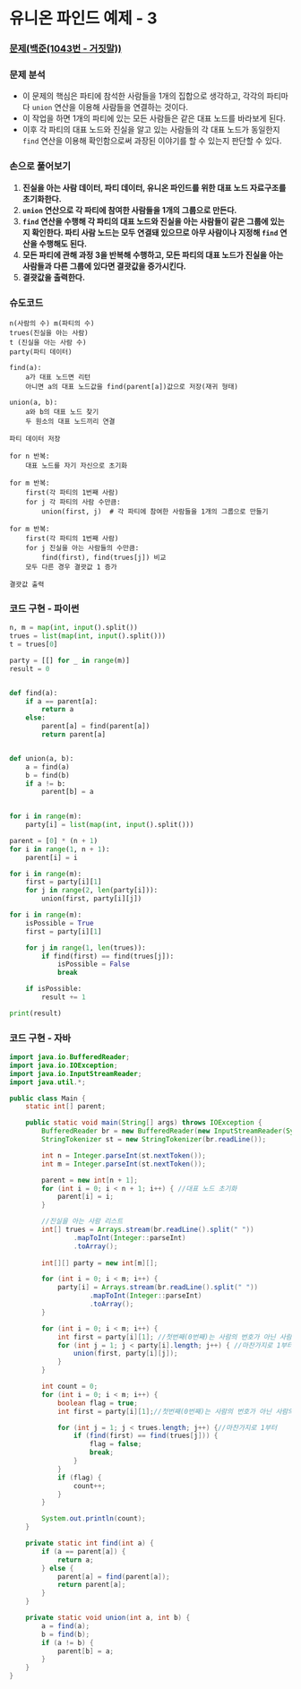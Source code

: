 # 유니온 파인드 예제 - 3

### [문제(백준(1043번 - 거짓말))](https://www.acmicpc.net/problem/1043)

### 문제 분석
- 이 문제의 핵심은 파티에 참석한 사람들을 1개의 집합으로 생각하고, 각각의 파티마다 `union` 연산을 이용해 사람들을 연결하는 것이다.
- 이 작업을 하면 1개의 파티에 있는 모든 사람들은 같은 대표 노드를 바라보게 된다.
- 이후 각 파티의 대표 노드와 진실을 알고 있는 사람들의 각 대표 노드가 동일한지 `find` 연산을 이용해 확인함으로써 과장된 이야기를 할 수 있는지 판단할 수 있다.

### 손으로 풀어보기
1. **진실을 아는 사람 데이터, 파티 데이터, 유니온 파인드를 위한 대표 노드 자료구조를 초기화한다.**
2. **`union` 연산으로 각 파티에 참여한 사람들을 1개의 그룹으로 만든다.**
3. **`find` 연산을 수행해 각 파티의 대표 노드와 진실을 아는 사람들이 같은 그룹에 있는지 확인한다. 파티 사람 노드는 모두 연결돼 있으므로 아무 사람이나 지정해 `find` 연산을 수행해도 된다.**
4. **모든 파티에 관해 과정 3을 반복해 수행하고, 모든 파티의 대표 노드가 진실을 아는 사람들과 다른 그룹에 있다면 결괏값을 증가시킨다.**
5. **결괏값을 출력한다.**

### 슈도코드
```text
n(사람의 수) m(파티의 수)
trues(진실을 아는 사람)
t (진실을 아는 사람 수)
party(파티 데이터)

find(a):
    a가 대표 노드면 리턴
    아니면 a의 대표 노드값을 find(parent[a])값으로 저장(재귀 형태)
    
union(a, b):
    a와 b의 대표 노드 찾기
    두 원소의 대표 노드끼리 연결
        
파티 데이터 저장

for n 반복:   
    대표 노드를 자기 자신으로 초기화

for m 반복:
    first(각 파티의 1번째 사람)
    for j 각 파티의 사람 수만큼: 
        union(first, j)  # 각 파티에 참여한 사람들을 1개의 그룹으로 만들기
        
for m 반복:
    first(각 파티의 1번째 사람)
    for j 진실을 아는 사람들의 수만큼:
        find(first), find(trues[j]) 비교
    모두 다른 경우 결괏값 1 증가

결괏값 출력
```

### 코드 구현 - 파이썬
```python
n, m = map(int, input().split())
trues = list(map(int, input().split()))
t = trues[0]

party = [[] for _ in range(m)]
result = 0


def find(a):
    if a == parent[a]:
        return a
    else:
        parent[a] = find(parent[a])
        return parent[a]


def union(a, b):
    a = find(a)
    b = find(b)
    if a != b:
        parent[b] = a

        
for i in range(m):
    party[i] = list(map(int, input().split()))

parent = [0] * (n + 1)
for i in range(1, n + 1):
    parent[i] = i

for i in range(m):
    first = party[i][1]
    for j in range(2, len(party[i])):
        union(first, party[i][j])

for i in range(m):
    isPossible = True
    first = party[i][1]

    for j in range(1, len(trues)):
        if find(first) == find(trues[j]):
            isPossible = False
            break

    if isPossible:
        result += 1

print(result)
```

### 코드 구현 - 자바
```java
import java.io.BufferedReader;
import java.io.IOException;
import java.io.InputStreamReader;
import java.util.*;

public class Main {
    static int[] parent;

    public static void main(String[] args) throws IOException {
        BufferedReader br = new BufferedReader(new InputStreamReader(System.in));
        StringTokenizer st = new StringTokenizer(br.readLine());

        int n = Integer.parseInt(st.nextToken());
        int m = Integer.parseInt(st.nextToken());

        parent = new int[n + 1];
        for (int i = 0; i < n + 1; i++) { //대표 노드 초기화
            parent[i] = i;
        }

        //진실을 아는 사람 리스트
        int[] trues = Arrays.stream(br.readLine().split(" "))
                .mapToInt(Integer::parseInt)
                .toArray();
        
        int[][] party = new int[m][];

        for (int i = 0; i < m; i++) {
            party[i] = Arrays.stream(br.readLine().split(" "))
                    .mapToInt(Integer::parseInt)
                    .toArray();
        }

        for (int i = 0; i < m; i++) {
            int first = party[i][1]; //첫번째(0번째)는 사람의 번호가 아닌 사람의 수이므로 1부터 시작
            for (int j = 1; j < party[i].length; j++) { //마찬가지로 1부터
                union(first, party[i][j]);
            }
        }

        int count = 0;
        for (int i = 0; i < m; i++) {
            boolean flag = true;
            int first = party[i][1];//첫번째(0번째)는 사람의 번호가 아닌 사람의 수이므로 1부터 시작

            for (int j = 1; j < trues.length; j++) {//마찬가지로 1부터
                if (find(first) == find(trues[j])) {
                    flag = false;
                    break;
                }
            }
            if (flag) {
                count++;
            }
        }

        System.out.println(count);
    }

    private static int find(int a) {
        if (a == parent[a]) {
            return a;
        } else {
            parent[a] = find(parent[a]);
            return parent[a];
        }
    }

    private static void union(int a, int b) {
        a = find(a);
        b = find(b);
        if (a != b) {
            parent[b] = a;
        }
    }
}
```